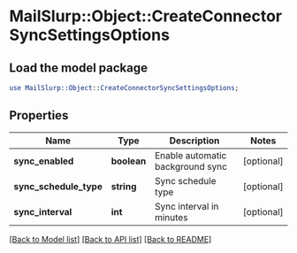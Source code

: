 # MailSlurp::Object::CreateConnectorSyncSettingsOptions

## Load the model package
```perl
use MailSlurp::Object::CreateConnectorSyncSettingsOptions;
```

## Properties
Name | Type | Description | Notes
------------ | ------------- | ------------- | -------------
**sync_enabled** | **boolean** | Enable automatic background sync | [optional] 
**sync_schedule_type** | **string** | Sync schedule type | [optional] 
**sync_interval** | **int** | Sync interval in minutes | [optional] 

[[Back to Model list]](../README#documentation-for-models) [[Back to API list]](../README#documentation-for-api-endpoints) [[Back to README]](../README)


